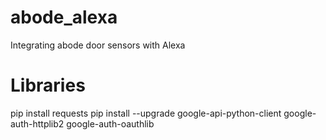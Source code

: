 # abode_alexa
Integrating abode door sensors with Alexa

# Libraries
pip install requests
pip install --upgrade google-api-python-client google-auth-httplib2 google-auth-oauthlib
